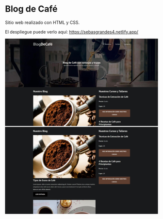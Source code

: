 # Blog de Café

Sitio web realizado con HTML y CSS.

El despliegue puede verlo aquí: https://sebasgrandes4.netlify.app/

![image](./assets/Imagen%20de%20Portapapeles.jpg)
![image](<./assets/Imagen%20de%20Portapapeles%20(1).jpg>)
